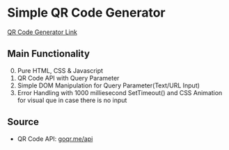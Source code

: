 # Simple QR Code Generator

[QR Code Generator Link]()

## Main Functionality
0. Pure HTML, CSS & Javascript 
1. QR Code API with Query Parameter
2. Simple DOM Manipulation for Query Parameter(Text/URL Input)
3. Error Handling with 1000 milliesecond SetTimeout() and CSS Animation for visual que in case there is no input 



## Source
- QR Code API: [goqr.me/api](https://goqr.me/api/)


